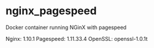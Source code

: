 # nginx_pagespeed
Docker container running NGinX with pagespeed


Nginx: 1.10.1
Pagespeed: 1.11.33.4
OpenSSL: openssl-1.0.1t

